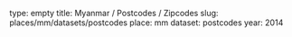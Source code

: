 type: empty
title: Myanmar / Postcodes / Zipcodes
slug: places/mm/datasets/postcodes
place: mm
dataset: postcodes
year: 2014
